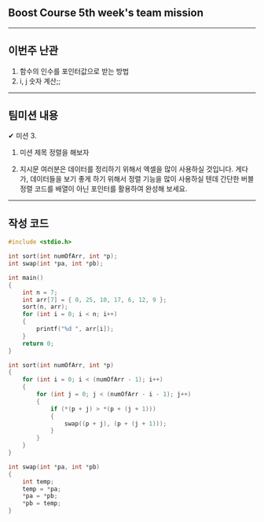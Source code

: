 ## Boost Course 5th week's team mission
---
이번주 난관
---
1. 함수의 인수를 포인터값으로 받는 방법
2. i, j 숫자 계산;;

---
팀미션 내용
---
✔︎ 미션 3.

1. 미션 제목
정렬을 해보자

2. 지시문
여러분은 데이터를 정리하기 위해서 엑셀을 많이 사용하실 것입니다.
게다가, 데이터들을 보기 좋게 하기 위해서 정렬 기능을 많이 사용하실 텐데 간단한 버블 정렬 코드를 배열이 아닌 포인터를 활용하여 완성해 보세요.

---
작성 코드 
---
```c
#include <stdio.h>

int sort(int numOfArr, int *p);
int swap(int *pa, int *pb);

int main()
{
    int n = 7;
    int arr[7] = { 0, 25, 10, 17, 6, 12, 9 };
    sort(n, arr);
    for (int i = 0; i < n; i++)
    {
        printf("%d ", arr[i]);
    }
    return 0;
}

int sort(int numOfArr, int *p)
{
    for (int i = 0; i < (numOfArr - 1); i++)
    {
        for (int j = 0; j < (numOfArr - i - 1); j++)
        {
            if (*(p + j) > *(p + (j + 1)))
            {
                swap((p + j), (p + (j + 1)));
            }
        }
    }
}

int swap(int *pa, int *pb)
{
    int temp;
    temp = *pa;
    *pa = *pb;
    *pb = temp;
}
```
